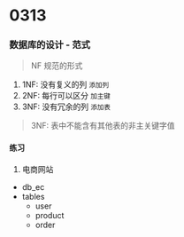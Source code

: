 # 0313

### 数据库的设计 - 范式

> NF 规范的形式

1. 1NF: 没有复义的列 `添加列`
2. 2NF: 每行可以区分 `加主键`
3. 3NF: 没有冗余的列 `添加表`

> 3NF: 表中不能含有其他表的非主关键字值

#### 练习
1. 电商网站
- db_ec
- tables
    - user
    - product
    - order